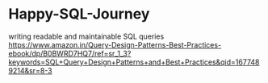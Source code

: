 # Happy-SQL-Journey
writing readable and maintainable SQL queries  
https://www.amazon.in/Query-Design-Patterns-Best-Practices-ebook/dp/B0BWRD7HQ7/ref=sr_1_3?keywords=SQL+Query+Design+Patterns+and+Best+Practices&qid=1677489214&sr=8-3
